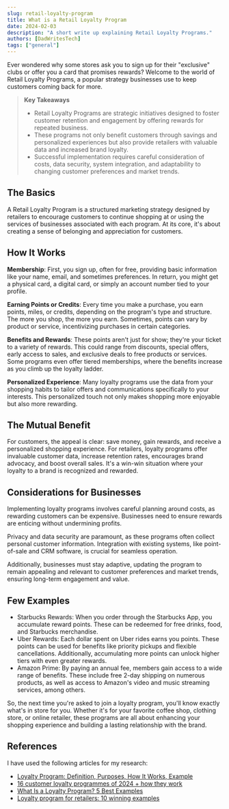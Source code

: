 ```yaml
---
slug: retail-loyalty-program
title: What is a Retail Loyalty Program
date: 2024-02-03
description: "A short write up explaining Retail Loyalty Programs."
authors: [DadWritesTech]
tags: ["general"]
---
```


Ever wondered why some stores ask you to sign up for their "exclusive" clubs or offer you a card that promises rewards? Welcome to the world of Retail Loyalty Programs, a popular strategy businesses use to keep customers coming back for more.

>**Key Takeaways**
>
>- Retail Loyalty Programs are strategic initiatives designed to foster customer retention and engagement by offering rewards for repeated business.
>- These programs not only benefit customers through savings and personalized experiences but also provide retailers with valuable data and increased brand loyalty.
>- Successful implementation requires careful consideration of costs, data security, system integration, and adaptability to changing customer preferences and market trends.

<!-- truncate -->

## The Basics

A Retail Loyalty Program is a structured marketing strategy designed by retailers to encourage customers to continue shopping at or using the services of businesses associated with each program. At its core, it's about creating a sense of belonging and appreciation for customers.

## How It Works

**Membership**: First, you sign up, often for free, providing basic information like your name, email, and sometimes preferences. In return, you might get a physical card, a digital card, or simply an account number tied to your profile.

**Earning Points or Credits**: Every time you make a purchase, you earn points, miles, or credits, depending on the program's type and structure. The more you shop, the more you earn. Sometimes, points can vary by product or service, incentivizing purchases in certain categories.

**Benefits and Rewards**: These points aren't just for show; they're your ticket to a variety of rewards. This could range from discounts, special offers, early access to sales, and exclusive deals to free products or services. Some programs even offer tiered memberships, where the benefits increase as you climb up the loyalty ladder.

**Personalized Experience**: Many loyalty programs use the data from your shopping habits to tailor offers and communications specifically to your interests. This personalized touch not only makes shopping more enjoyable but also more rewarding.

## The Mutual Benefit

For customers, the appeal is clear: save money, gain rewards, and receive a personalized shopping experience. For retailers, loyalty programs offer invaluable customer data, increase retention rates, encourages brand advocacy, and boost overall sales. It's a win-win situation where your loyalty to a brand is recognized and rewarded.

## Considerations for Businesses

Implementing loyalty programs involves careful planning around costs, as rewarding customers can be expensive. Businesses need to ensure rewards are enticing without undermining profits.

Privacy and data security are paramount, as these programs often collect personal customer information. Integration with existing systems, like point-of-sale and CRM software, is crucial for seamless operation.

Additionally, businesses must stay adaptive, updating the program to remain appealing and relevant to customer preferences and market trends, ensuring long-term engagement and value.

## Few Examples

- Starbucks Rewards: When you order through the Starbucks App, you accumulate reward points. These can be redeemed for free drinks, food, and Starbucks merchandise.
- Uber Rewards: Each dollar spent on Uber rides earns you points. These points can be used for benefits like priority pickups and flexible cancellations. Additionally, accumulating more points can unlock higher tiers with even greater rewards.
- Amazon Prime: By paying an annual fee, members gain access to a wide range of benefits. These include free 2-day shipping on numerous products, as well as access to Amazon's video and music streaming services, among others.

So, the next time you're asked to join a loyalty program, you'll know exactly what's in store for you. Whether it's for your favorite coffee shop, clothing store, or online retailer, these programs are all about enhancing your shopping experience and building a lasting relationship with the brand.

## References

I have used the following articles for my research:

- [Loyalty Program: Definition, Purposes, How It Works, Example](https://www.investopedia.com/terms/l/loyalty-program.asp)
- [16 customer loyalty programmes of 2024 + how they work](https://www.zendesk.co.uk/blog/loyalty-rewards/?_ga=2.212380436.1861318797.1707002223-703047045.1707002223)
- [What Is a Loyalty Program? 5 Best Examples](https://www.shopify.com/blog/loyalty-program)
- [Loyalty program for retailers: 10 winning examples](https://www.openloyalty.io/insider/best-retail-loyalty-programs)
